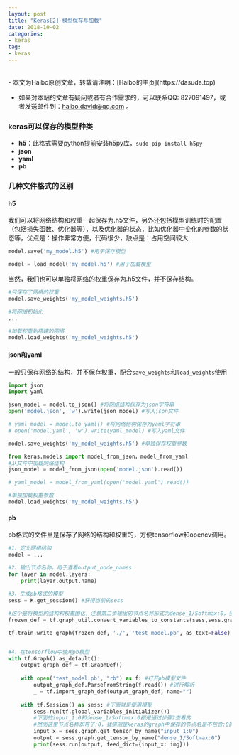 ```yaml
---
layout: post
title: "Keras[2]-模型保存与加载"
date: 2018-10-02
categories:
- keras
tag:
- keras
---
```


<br>
- 本文为Haibo原创文章，转载请注明：[Haibo的主页](https://dasuda.top)

- 如果对本站的文章有疑问或者有合作需求的，可以联系QQ: 827091497，或者发送邮件到：[haibo.david@qq.com](mailto:haibo.david@qq.com) 。

### keras可以保存的模型种类

-  **h5**：此格式需要python提前安装h5py库，`sudo pip install h5py`
-  **json**
-  **yaml**
-  **pb**

### 几种文件格式的区别

#### **h5**
我们可以将网络结构和权重一起保存为.h5文件，另外还包括模型训练时的配置（包括损失函数、优化器等），以及优化器的状态，比如优化器中变化的参数的状态等，优点是：操作非常方便，代码很少，缺点是：占用空间较大
```python
model.save('my_model.h5') #用于保存模型

model = load_model('my_model.h5') #用于加载模型
```

当然，我们也可以单独将网络的权重保存为.h5文件，并不保存结构。

```python
#只保存了网络的权重
model.save_weights('my_model_weights.h5') 

#将网络初始化
...

#加载权重到搭建的网络
model.load_weights('my_model_weights.h5')
```

#### **json和yaml**
一般只保存网络的结构，并不保存权重，配合`save_weights`和`load_weights`使用

```python
import json
import yaml

json_model = model.to_json() #将网络结构保存为json字符串
open('model.json', 'w').write(json_model) #写入json文件

# yaml_model = model.to_yaml() #将网络结构保存为yaml字符串
# open('model.yaml', 'w').write(yaml_model) #写入yaml文件

model.save_weights('my_model_weights.h5') #单独保存权重参数
```
```python
from keras.models import model_from_json，model_from_yaml
#从文件中加载网络结构
json_model = model_from_json(open('model.json').read()) 

# yaml_model = model_from_yaml(open('model.yaml').read())

#单独加载权重参数
model.load_weights('my_model_weights.h5') 
```

#### **pb**
pb格式的文件里是保存了网络的结构和权重的，方便tensorflow和opencv调用。

```python
#1、定义网络结构
model = ...

#2、输出节点名称，用于查看output_node_names
for layer in model.layers:
    print(layer.output.name)
    
#3、生成pb格式的模型
sess = K.get_session() #获得当前的sess

#这个是将模型的结构和权重固化，注意第二步输出的节点名称形式为dense_1/Softmax:0，但是这里传入时需要将:0删除，不然会提示找不到tensor，不太清楚原因，之前用tensorflow时是需要写全的
frozen_def = tf.graph_util.convert_variables_to_constants(sess,sess.graph.as_graph_def(),output_node_names=['dense_1/Softmax']) 

tf.train.write_graph(frozen_def, './', 'test_model.pb', as_text=False) #将网络的结构和权重写进pb文件中


#4、在tensorflow中使用pb模型
with tf.Graph().as_default():
    output_graph_def = tf.GraphDef()
    
    with open('test_model.pb', "rb") as f: #打开pb模型文件
        output_graph_def.ParseFromString(f.read()) #进行解析
        _ = tf.import_graph_def(output_graph_def, name="")
        
    with tf.Session() as sess: #下面就是使用模型
        sess.run(tf.global_variables_initializer()) 
        #下面的input_1:0和dense_1/Softmax:0都是通过步骤2查看的
        #然而这里节点名称却带了:0，我猜测是keras的graph中保存的节点名是不包含:0的，当你选择保存为pb格式时，此时注意我们是使用tensorflow的形式进行保存的，所以又都被加上了:0，当你读取的时候自然也要加上:0
        input_x = sess.graph.get_tensor_by_name("input_1:0")
        output = sess.graph.get_tensor_by_name("dense_1/Softmax:0")
        print(sess.run(output, feed_dict={input_x: img}))
```
